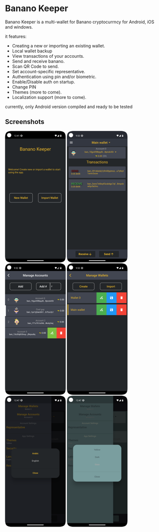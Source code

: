 # Banano Keeper


Banano Keeper is a multi-wallet for Banano cryptocurrncy for Android, iOS and windows.

it features:
- Creating a new or importing an existing wallet.
- Local wallet backup
- View transactions of your accounts.
- Send and receive banano.
- Scan QR Code to send.
- Set account-specific representative.
- Authentication using pin and/or biometric.
- Enable/Disable auth on startup.
- Change PIN
- Themes (more to come).
- Localization support (more to come).

currently, only Android version compiled and ready to be tested


## Screenshots
<img src="images/gh/new.png" width="200"> <img src="images/gh/main.png" width="200">
<img src="images/gh/accounts.png" width="200"> <img src="images/gh/wallets.png" width="200">
<img src="images/gh/langs.png" width="200"> <img src="images/gh/themes.png" width="200">
